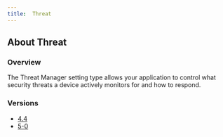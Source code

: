 ```yaml
---
title:  Threat
---
```


## About Threat

### Overview

The Threat Manager setting type allows your application to control what security threats a device actively monitors for and how to respond.


### Versions

* [4.4](4-4)
* [5-0](5-0)
